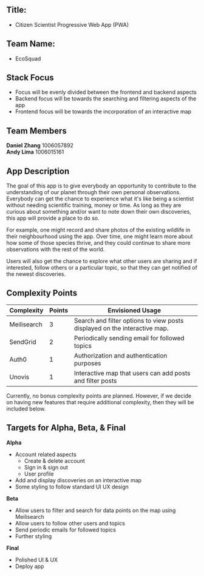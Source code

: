 ## Title:

- Citizen Scientist Progressive Web App (PWA)

## Team Name:

- EcoSquad

## Stack Focus

- Focus will be evenly divided between the frontend and backend aspects
- Backend focus will be towards the searching and filtering aspects of the app
- Frontend focus will be towards the incorporation of an interactive map

## Team Members

**Daniel Zhang** 1006057892 \
**Andy Lima** 1006015161

## App Description

The goal of this app is to give everybody an opportunity to contribute to the understanding of our planet through their own personal observations. Everybody can get the chance to experience what it's like being a scientist without needing scientific training, money or time. As long as they are curious about something and/or want to note down their own discoveries, this app will provide a place to do so.

For example, one might record and share photos of the existing wildlife in their neighbourhood using the app. Over time, one might learn more about how some of those species thrive, and they could continue to share more observations with the rest of the world.

Users will also get the chance to explore what other users are sharing and if interested, follow others or a particular topic, so that they can get notified of the newest discoveries.

## Complexity Points

| Complexity  | Points | Envisioned Usage                                                          |
| ----------- | ------ | ------------------------------------------------------------------------- |
| Meilisearch | 3      | Search and filter options to view posts displayed on the interactive map. |
| SendGrid    | 2      | Periodically sending email for followed topics                            |
| Auth0       | 1      | Authorization and authentication purposes                                 |
| Unovis      | 1      | Interactive map that users can add posts and filter posts                 |

Currently, no bonus complexity points are planned. However, if we decide on having new features that require additional complexity, then they will be included below.

## Targets for Alpha, Beta, & Final

**Alpha**

- Account related aspects
  - Create & delete account
  - Sign in & sign out
  - User profile
- Add and display discoveries on an interactive map
- Some styling to follow standard UI UX design

**Beta**

- Allow users to filter and search for data points on the map using Meilisearch
- Allow users to follow other users and topics
- Send periodic emails for followed topics
- Further styling

**Final**

- Polished UI & UX
- Deploy app

